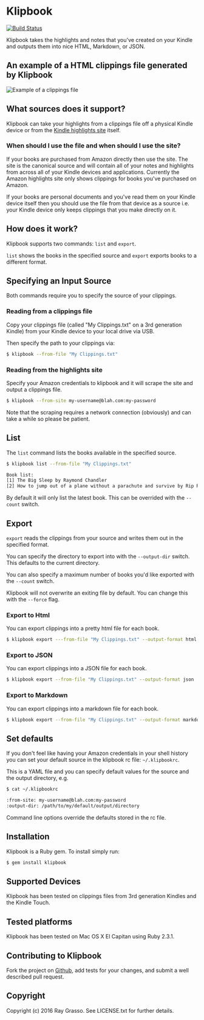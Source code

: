# Klipbook

[![Build Status](https://travis-ci.org/grassdog/klipbook.png)](https://travis-ci.org/grassdog/klipbook)

Klipbook takes the highlights and notes that you've created on your Kindle and
outputs them into nice HTML, Markdown, or JSON.

## An example of a HTML clippings file generated by Klipbook

<img src="https://github.com/grassdog/klipbook/raw/master/example.png" alt="Example
of a clippings file" />

## What sources does it support?

Klipbook can take your highlights from a clippings file off a physical Kindle device or from the [Kindle highlights site](https://kindle.amazon.com/your_highlights) itself.

### When should I use the file and when should I use the site?

If your books are purchased from Amazon directly then use the site. The site is the canonical source and will contain all of your notes and highlights from across all of your Kindle devices and applications. Currently the Amazon highlights site only shows clippings for books you've purchased on Amazon.

If your books are personal documents and you've read them on your Kindle device itself then you should use the file from that device as a source i.e. your Kindle device only keeps clippings that you make directly on it.

## How does it work?

Klipbook supports two commands: `list` and `export`.

`list` shows the books in the specified source and `export` exports books to a different format.

## Specifying an Input Source

Both commands require you to specify the source of your clippings.

### Reading from a clippings file

Copy your clippings file (called "My Clippings.txt" on a 3rd generation Kindle) from your Kindle device to your local drive via USB.

Then specify the path to your clippings via:

```sh
$ klipbook --from-file "My Clippings.txt"
```

### Reading from the highlights site

Specify your Amazon credentials to klipbook and it will scrape the site and output a clippings file.

```sh
$ klipbook --from-site my-username@blah.com:my-password
```

Note that the scraping requires a network connection (obviously) and can take a while so please be patient.

## List

The `list` command lists the books available in the specified source.

```sh
$ klipbook list --from-file "My Clippings.txt"

Book list:
[1] The Big Sleep by Raymond Chandler
[2] How to jump out of a plane without a parachute and survive by Rip Rockjaw
```

By default it will only list the latest book. This can be overrided with the `--count` switch.

## Export

`export` reads the clippings from your source and writes them out in the specified format.

You can specify the directory to export into with the `--output-dir` switch. This defaults to the current directory.

You can also specify a maximum number of books you'd like exported with the `--count` switch.

Klipbook will not overwrite an exiting file by default. You can change this with the `--force` flag.

### Export to Html

You can export clippings into a pretty html file for each book.

```sh
$ klipbook export ---from-file "My Clippings.txt" --output-format html
```

### Export to JSON

You can export clippings into a JSON file for each book.

```sh
$ klipbook export --from-file "My Clippings.txt" --output-format json
```

### Export to Markdown

You can export clippings into a markdown file for each book.

```sh
$ klipbook export --from-file "My Clippings.txt" --output-format markdown
```

## Set defaults

If you don't feel like having your Amazon credentials in your shell history you can set your default source in the klipbook rc file: `~/.klipbookrc`.

This is a YAML file and you can specify default values for the source and the output directory, e.g.

```sh
$ cat ~/.klipbookrc

:from-site: my-username@blah.com:my-password
:output-dir: /path/to/my/default/output/directory
```

Command line options override the defaults stored in the rc file.

## Installation

Klipbook is a Ruby gem. To install simply run:

```sh
$ gem install klipbook
```

## Supported Devices

Klipbook has been tested on clippings files from 3rd generation Kindles and the Kindle Touch.

## Tested platforms

Klipbook has been tested on Mac OS X El Capitan using Ruby 2.3.1.

## Contributing to Klipbook

Fork the project on [Github](https://github.com/grassdog/klipbook), add tests for your changes, and submit a well described pull request.

## Copyright

Copyright (c) 2016 Ray Grasso. See LICENSE.txt for further details.

